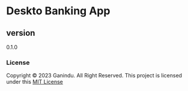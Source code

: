 # Deskto Banking App

## version
0.1.0

### License

Copyright © 2023 Ganindu. All Right Reserved.
This project is licensed under this [MIT License](License.txt)